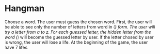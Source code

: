 # Hangman

Choose a word. The user must guess the chosen word. First, the user will be able to see only the number of letters from word in (_) form.
The user will try a letter from a to z.
For each guessed letter, the hidden letter from the word (_) will become the guessed letter by user.
If the letter chosed by user is wrong, the user will lose a life. At the beginning of the game, the user have 7 lifes.
